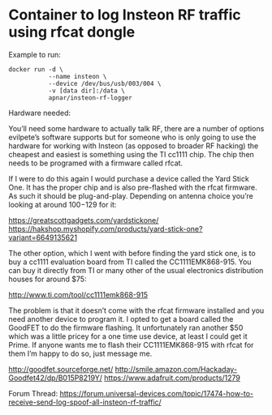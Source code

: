 # Container to log Insteon RF traffic using rfcat dongle




Example to run:
```
docker run -d \
           --name insteon \
           --device /dev/bus/usb/003/004 \
           -v [data dir]:/data \
           apnar/insteon-rf-logger
```

Hardware needed:

You’ll need some hardware to actually talk RF, there are a number of options evilpete’s software supports but for someone who is only going to use the hardware for working with Insteon (as opposed to broader RF hacking) the cheapest and easiest is something using the TI cc1111 chip.  The chip then needs to be programed with a firmware called rfcat.

If I were to do this again I would purchase a device called the Yard Stick One.  It has the proper chip and is also pre-flashed with the rfcat firmware.  As such it should be plug-and-play.  Depending on antenna choice you’re looking at around $100-$129 for it:

https://greatscottgadgets.com/yardstickone/
https://hakshop.myshopify.com/products/yard-stick-one?variant=6649135621

The other option, which I went with before finding the yard stick one, is to buy a cc1111 evaluation board from TI called the CC1111EMK868-915.  You can buy it directly from TI or many other of the usual electronics distribution houses for around $75:

http://www.ti.com/tool/cc1111emk868-915

The problem is that it doesn’t come with the rfcat firmware installed and you need another device to program it.  I opted to get a board called the GoodFET to do the firmware flashing.  It unfortunately ran another $50 which was a little pricey for a one time use device, at least I could get it Prime.  If anyone wants me to flash their CC1111EMK868-915 with rfcat for them I’m happy to do so, just message me.

http://goodfet.sourceforge.net/
http://smile.amazon.com/Hackaday-Goodfet42/dp/B015P8219Y/
https://www.adafruit.com/products/1279


Forum Thread:
https://forum.universal-devices.com/topic/17474-how-to-receive-send-log-spoof-all-insteon-rf-traffic/

